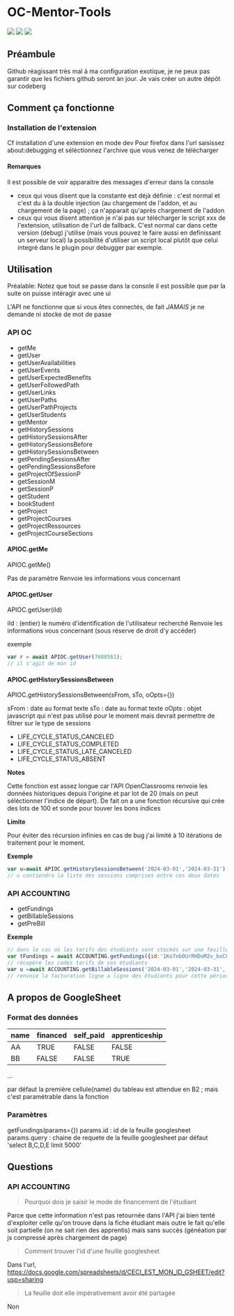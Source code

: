 # OC-Mentor-Tools

![](https://img.shields.io/badge/build-pass-success)
![](https://img.shields.io/badge/version-1.1-orange)
[![](https://img.shields.io/badge/slack-blueviolet)](https://app.slack.com/client/THPGYG8JJ/C018VLPFKG8/)

## Préambule

Github réagissant très mal à ma configuration exotique, je ne peux pas garantir que les fichiers github seront àn jour.
Je vais créer un autre dépôt sur codeberg

## Comment ça fonctionne

### Installation de l'extension

Cf installation d'une extension en mode dev
Pour firefox dans l'url saisissez about:debugging et séléctionnez l'archive que vous venez de télécharger

#### Remarques

Il est possible de voir apparaitre des messages d'erreur dans la console
 - ceux qui vous disent que la constante est déjà définie : c'est normal et c'est du à la double injection (au chargement de l'addon, et au chargement de la page) ; ça n'apparait qu'après chargement de l'addon
 - ceux qui vous disent attention je n'ai pas sur télécharger le script xxx de l'extension, utilisation de l'url de fallback. C'est normal car dans cette version (debug) j'utilise (mais vous pouvez le faire aussi en definissant un serveur local) la possibilité d'utiliser un script local plutôt que celui integré dans le plugin pour debugger par exemple.

## Utilisation

Préalable: Notez que tout se passe dans la console il est possible que par la suite on puisse intéragir avec une ui

L'API ne fonctionne que si vous êtes connectés, de fait *JAMAIS* je ne demande ni stocke de mot de passe

### API OC
- getMe
- getUser
- getUserAvailabilities
- getUserEvents
- getUserExpectedBenefits
- getUserFollowedPath
- getUserLinks
- getUserPaths
- getUserPathProjects
- getUserStudents
- getMentor
- getHistorySessions
- getHistorySessionsAfter
- getHistorySessionsBefore
- getHistorySessionsBetween
- getPendingSessionsAfter
- getPendingSessionsBefore
- getProjectOfSessionP
- getSessionM
- getSessionP
- getStudent
- bookStudent
- getProject
- getProjectCourses
- getProjectRessources
- getProjectCourseSections

#### APIOC.getMe

APIOC.getMe()

Pas de paramètre
Renvoie les informations vous concernant

#### APIOC.getUser

APIOC.getUser(iId)

iId : (entier) le numéro d'identification de l'utilisateur recherché
Renvoie les informations vous concernant (sous réserve de droit d'y accéder)

exemple
```js
var r = await APIOC.getUser(7688561);
// il s'agit de mon id
```

#### APIOC.getHistorySessionsBetween

APIOC.getHistorySessionsBetween(sFrom, sTo, oOpts={})

sFrom : date au format texte
sTo	  : date au format texte
oOpts : objet javascript qui n'est pas utilisé pour le moment mais devrait permettre de filtrer sur le type de sessions
- LIFE_CYCLE_STATUS_CANCELED 
- LIFE_CYCLE_STATUS_COMPLETED 
- LIFE_CYCLE_STATUS_LATE_CANCELED 
- LIFE_CYCLE_STATUS_ABSENT

**Notes**

Cette fonction est assez longue car l'API OpenClassrooms renvoie les données historiques depuis l'origine et par lot de 20 (mais on peut séléctionner l'indice de départ). De fait on a une fonction récursive qui crée des lots de 100 et sonde pour touver les bons indices

**Limite**

Pour éviter des récursion infinies en cas de bug j'ai limité à 10 itérations de traitement pour le moment.


**Exemple**

```js
var u=await APIOC.getHistorySessionsBetween('2024-03-01','2024-03-31')
// u contiendra la liste des sessions comprises entre ces deux dates
```

### API ACCOUNTING

- getFundings
- getBillableSessions
- getPreBill

**Exemple**
```js
// dans le cas où les tarifs des étudiants sont stockés sur une feuille googlesheet
var tFundings = await ACCOUNTING.getFundings({id:'1Ko7nbOUrRHDoM2v_bxC85YuGBoao_IV2F3RLnqzMVgc'})
// récupère les codes tarifs de vos étudiants
var u =await ACCOUNTING.getBillableSessions('2024-03-01','2024-03-31', tFundings)
// renvoie la facturation ligne a ligne des étudiants pour cette période
```

## A propos de GoogleSheet

### Format des données

| name             | financed | self_paid | apprenticeship |
|------------------|----------|-----------|----------------|
| AA               | TRUE     | FALSE     | FALSE          |
| BB               | FALSE    | FALSE     | TRUE           |

...

par défaut la première cellule(name) du tableau est attendue en B2 ; mais c'est paramétrable dans la fonction

### Paramètres

getFundings(params={})
	params.id		: id de la feuille googlesheet
	params.query 	: chaine de requete de la feuille googlesheet par défaut 'select B,C,D,E limit 5000'

## Questions

### API ACCOUNTING

>Pourquoi dois je saisir le mode de financement de l'étudiant

Parce que cette information n'est pas retournée dans l'API j'ai bien tenté d'exploiter celle qu'on trouve dans la fiche étudiant mais outre le fait qu'elle soit partielle (on ne sait rien des apprentis) mais sans succès (généation par js compressé après chargement de page)


>Comment trouver l'id d'une feuille googlesheet

Dans l'url, https://docs.google.com/spreadsheets/d/CECI_EST_MON_ID_GSHEET/edit?usp=sharing

> La feuille doit elle impérativement avoir été partagée

Non
